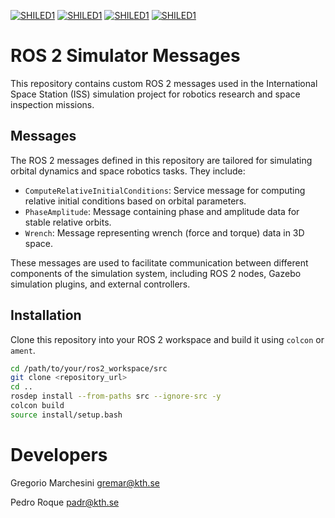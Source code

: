 [![SHILED1](https://img.shields.io/badge/SPACE-Robotics-orange.svg)](link_to_your_project) [![SHILED1](https://img.shields.io/badge/KTH-DHSG-green.svg)](link_to_your_project) [![SHILED1](https://img.shields.io/badge/ROS-Humble-blue.svg)](link_to_your_project) [![SHILED1](https://img.shields.io/badge/GAZEBO-Classic_v11-blue.svg)](link_to_your_project)

# ROS 2 Simulator Messages

This repository contains custom ROS 2 messages used in the International Space Station (ISS) simulation project for robotics research and space inspection missions.

## Messages

The ROS 2 messages defined in this repository are tailored for simulating orbital dynamics and space robotics tasks. They include:

- `ComputeRelativeInitialConditions`: Service message for computing relative initial conditions based on orbital parameters.
- `PhaseAmplitude`: Message containing phase and amplitude data for stable relative orbits.
- `Wrench`: Message representing wrench (force and torque) data in 3D space.

These messages are used to facilitate communication between different components of the simulation system, including ROS 2 nodes, Gazebo simulation plugins, and external controllers.

## Installation

Clone this repository into your ROS 2 workspace and build it using `colcon` or `ament`.

```bash
cd /path/to/your/ros2_workspace/src
git clone <repository_url>
cd ..
rosdep install --from-paths src --ignore-src -y
colcon build
source install/setup.bash
```

# Developers
Gregorio Marchesini [gremar@kth.se](mailto:gremar@kth.se)

Pedro Roque [padr@kth.se](padr@kth.se)

